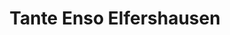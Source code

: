 ---
title: "Tante Enso Elfershausen"
url: /elfershausen/tante-enso-elfershausen/
shop: Supermarkt
---